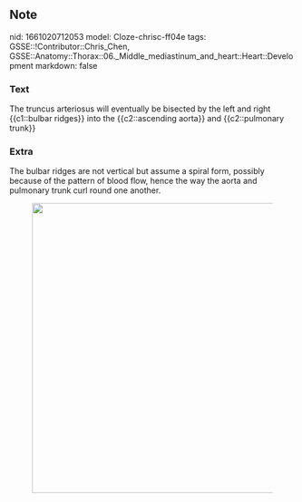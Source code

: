 ## Note
nid: 1661020712053
model: Cloze-chrisc-ff04e
tags: GSSE::!Contributor::Chris_Chen, GSSE::Anatomy::Thorax::06._Middle_mediastinum_and_heart::Heart::Development
markdown: false

### Text
<div class='toggle'>
  The truncus arteriosus will eventually be bisected by the left
  and right {{c1::bulbar ridges}} into the {{c2::ascending aorta}}
  and {{c2::pulmonary trunk}}
</div>

### Extra
<p id="406f10de-30af-415b-85fd-dd0e3581c5d5" class="">The bulbar
ridges are not vertical but assume a spiral form, possibly because
of the pattern of blood flow, hence the way the aorta and pulmonary
trunk curl round one another.
<figure id="e111dbe3-38e8-47a5-b045-36d161264a50" class="image">
  <a href= 
  "Development%20a53d4c825df44f8fb462f3ca59f85760/Untitled%206.png">
  <img style="width:512px" src= 
  "9bdaa1edb57098a61b32263e0a67949ce4fd06e5.png"></a>
</figure>
